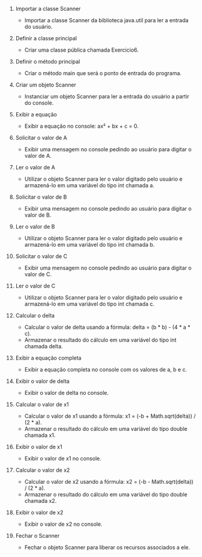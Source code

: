 1. Importar a classe Scanner
   - Importar a classe Scanner da biblioteca java.util para ler a entrada do usuário.

2. Definir a classe principal
   - Criar uma classe pública chamada Exercicio6.

3. Definir o método principal
   - Criar o método main que será o ponto de entrada do programa.

4. Criar um objeto Scanner
   - Instanciar um objeto Scanner para ler a entrada do usuário a partir do console.

5. Exibir a equação
   - Exibir a equação no console: ax² + bx + c = 0.

6. Solicitar o valor de A
   - Exibir uma mensagem no console pedindo ao usuário para digitar o valor de A.

7. Ler o valor de A
   - Utilizar o objeto Scanner para ler o valor digitado pelo usuário e armazená-lo em uma variável do tipo int chamada a.

8. Solicitar o valor de B
   - Exibir uma mensagem no console pedindo ao usuário para digitar o valor de B.

9. Ler o valor de B
   - Utilizar o objeto Scanner para ler o valor digitado pelo usuário e armazená-lo em uma variável do tipo int chamada b.

10. Solicitar o valor de C
    - Exibir uma mensagem no console pedindo ao usuário para digitar o valor de C.

11. Ler o valor de C
    - Utilizar o objeto Scanner para ler o valor digitado pelo usuário e armazená-lo em uma variável do tipo int chamada c.

12. Calcular o delta
    - Calcular o valor de delta usando a fórmula: delta = (b * b) - (4 * a * c).
    - Armazenar o resultado do cálculo em uma variável do tipo int chamada delta.

13. Exibir a equação completa
    - Exibir a equação completa no console com os valores de a, b e c.

14. Exibir o valor de delta
    - Exibir o valor de delta no console.

15. Calcular o valor de x1
    - Calcular o valor de x1 usando a fórmula: x1 = (-b + Math.sqrt(delta)) / (2 * a).
    - Armazenar o resultado do cálculo em uma variável do tipo double chamada x1.

16. Exibir o valor de x1
    - Exibir o valor de x1 no console.

17. Calcular o valor de x2
    - Calcular o valor de x2 usando a fórmula: x2 = (-b - Math.sqrt(delta)) / (2 * a).
    - Armazenar o resultado do cálculo em uma variável do tipo double chamada x2.

18. Exibir o valor de x2
    - Exibir o valor de x2 no console.

19. Fechar o Scanner
    - Fechar o objeto Scanner para liberar os recursos associados a ele.